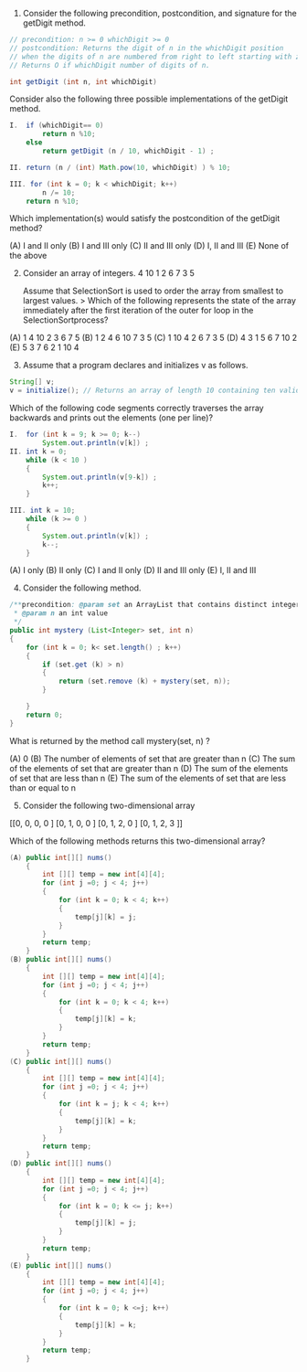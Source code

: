 1. Consider the following precondition, postcondition, and signature for the getDigit method. 

```java
// precondition: n >= 0 whichDigit >= 0 
// postcondition: Returns the digit of n in the whichDigit position 
// when the digits of n are numbered from right to left starting with zero. 
// Returns O if whichDigit number of digits of n. 

int getDigit (int n, int whichDigit) 
```

Consider also the following three possible implementations of the getDigit method. 

```java
I.  if (whichDigit== 0) 
        return n %10;
    else 
        return getDigit (n / 10, whichDigit - 1) ; 

II. return (n / (int) Math.pow(10, whichDigit) ) % 10; 

III. for (int k = 0; k < whichDigit; k++)
        n /= 10; 
    return n %10;
```

Which implementation(s) would satisfy the postcondition of the getDigit method? 

(A) I and II only 
(B) I and III only 
(C) II and III only 
(D) I, II and III 
(E) None of the above 

2. Consider an array of integers. 
        4 10 1 2 6 7 3 5 
   
   Assume that SelectionSort is used to order the array from smallest to largest values. >
Which of the following represents the state of the array immediately after the first iteration of the outer for loop in the SelectionSortprocess? 

(A) 1 4 10 2 3 6 7 5
(B) 1 2 4 6 10 7 3 5
(C) 1 10 4 2 6 7 3 5
(D) 4 3 1 5 6 7 10 2
(E) 5 3 7 6 2 1 10 4

3. Assume that a program declares and initializes v as follows. 

```java
String[] v;
v = initialize(); // Returns an array of length 10 containing ten valid strings   
```

Which of the following code segments correctly traverses the array backwards and prints out the elements (one per line)? 

```java
I.  for (int k = 9; k >= 0; k--)
        System.out.println(v[k]) ;
II. int k = 0;
    while (k < 10 ) 
    {
        System.out.println(v[9-k]) ;
        k++;
    }

III. int k = 10;
    while (k >= 0 ) 
    {
        System.out.println(v[k]) ;
        k--;
    }   
```

(A) I only 
(B) II only 
(C) I and II only 
(D) II and III only 
(E) I, II and III 

4. Consider the following method. 

```java
/**precondition: @param set an ArrayList that contains distinct integers 
 * @param n an int value
 */
public int mystery (List<Integer> set, int n)
{
    for (int k = 0; k< set.length() ; k++)
    {
        if (set.get (k) > n) 
        {
            return (set.remove (k) + mystery(set, n)); 
        }

    }
    return 0;
}  
```

What is returned by the method call mystery(set, n) ?

(A) 0
(B) The number of elements of set that are greater than n
(C) The sum of the elements of set that are greater than n 
(D) The sum of the elements of set that are less than n 
(E) The sum of the elements of set that are less than or equal to n 

5. Consider the following two-dimensional array

[[0, 0, 0, 0 ] 
[0, 1, 0, 0 ] 
[0, 1, 2, 0 ] 
[0, 1, 2, 3 ]]

Which of the following methods returns this two-dimensional array? 

```java
(A) public int[][] nums()
    {
        int [][] temp = new int[4][4];
        for (int j =0; j < 4; j++)
        {
            for (int k = 0; k < 4; k++)
            {
                temp[j][k] = j; 
            }
        }
        return temp;
    }
(B) public int[][] nums()
    {
        int [][] temp = new int[4][4];
        for (int j =0; j < 4; j++)
        {
            for (int k = 0; k < 4; k++)
            {
                temp[j][k] = k; 
            }
        }
        return temp;
    }
(C) public int[][] nums()
    {
        int [][] temp = new int[4][4];
        for (int j =0; j < 4; j++)
        {
            for (int k = j; k < 4; k++)
            {
                temp[j][k] = k; 
            }
        }
        return temp;
    }
(D) public int[][] nums()
    {
        int [][] temp = new int[4][4];
        for (int j =0; j < 4; j++)
        {
            for (int k = 0; k <= j; k++)
            {
                temp[j][k] = j; 
            }
        }
        return temp;
    }
(E) public int[][] nums()
    {
        int [][] temp = new int[4][4];
        for (int j =0; j < 4; j++)
        {
            for (int k = 0; k <=j; k++)
            {
                temp[j][k] = k; 
            }
        }
        return temp;
    }
```